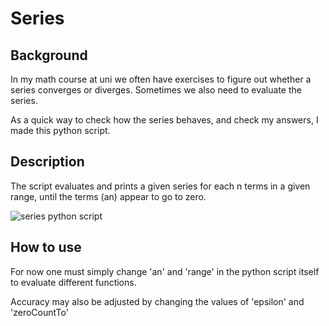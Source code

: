 # Series

## Background

In my math course at uni we often have exercises to figure out whether a series
converges or diverges. Sometimes we also need to evaluate the series.

As a quick way to check how the series behaves, and check my answers, I made this
python script. 

## Description

The script evaluates and prints a given series for each n terms in a given range,
until the terms (an) appear to go to zero.

![series python script](https://christianfosli.github.io/img/series.jpg)

## How to use

For now one must simply change 'an' and 'range' in the python script itself to
evaluate different functions. 

Accuracy may also be adjusted by changing the values of 'epsilon' and 'zeroCountTo'
